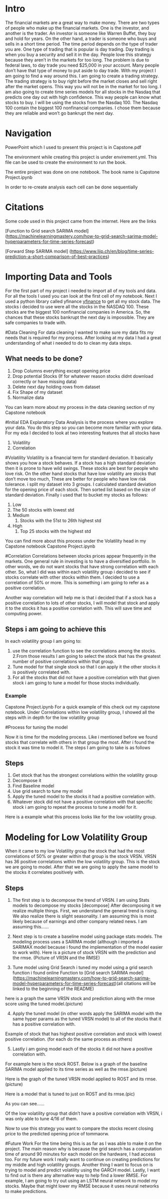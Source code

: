 
# Intro
The financial markets are a great way to make money. There are two types of people who make up the financial markets. One is the investor, and another is the trader. An investor is someone like Warren Buffet, they buy and hold for years. On the other hand, a trader is someone who buys and sells in a short time period. The time period depends on the type of trader you are. One type of trading that is popular is day trading. Day trading is when you buy a security and sell it in the day. People love this strategy because they aren’t in the markets for too long. The problem is due to federal laws, to day trade you need $25,000 in your account. Many people don’t have that type of money to put aside to day trade. With my project I am going to find a way around this. I am going to create a trading strategy. The trading strategy is to buy right before the market closes and sell right after the market opens. This way you will not be in the market for too long. I am also going to create time series models for all stocks in the Nasdaq that predicts one day out with high confidence. This way people can know what stocks to buy. I will be using the stocks from the Nasdaq 100. The Nasdaq 100 contain the biggest 100 nonfinancial companies. I chose them because they are reliable and won’t go bankrupt the next day.









# Navigation
PowerPoint which I used to present this project is in Capstone.pdf 

The environment while creating this project is under envirement.yml. This file can be used to create the environment to run the book.

The entire project was done on one notebook. The book name is Capstone Project.ipynb

In order to re-create analysis each cell can be done sequentially 



# Citations
Some code used in this project came from the internet. Here are the links

[Function to Grid search SARIMA model] (https://machinelearningmastery.com/how-to-grid-search-sarima-model-hyperparameters-for-time-series-forecast)

[Forward Step SARIMA model] (https://www.liip.ch/en/blog/time-series-prediction-a-short-comparison-of-best-practices)
# Importing Data and Tools
For the first part of my project i needed to import all of my tools and data. For all the tools I used you can look at the first cell of my notebook. Next I used a python library called yfinance [yfinance](https://pypi.org/project/yfinance/) to get all my stock data. The stocks i decided to use were all the stocks in the NASDAQ 100. These stocks are the biggest 100 nonfinancial companies in America. So, the chances that these stocks bankrupt the next day is impossible. They are safe companies to trade with. 

#Data Cleaning
For data cleaning I wanted to make sure my data fits my needs that is required for my process. After looking at my data I had a great understanding of what i needed to do to clean my data steps.
## What needs to be done?
1. Drop Columns everything except opening price 
2. Drop potential Stocks (If for whatever reason stocks didnt download correctly or have missing data)
3. Delete next day holding rows from dataset
4. Fix Shape of my dataset
5. Normalize data

You can learn more about my process in the data cleaning section of my Capstone notebook

#Initial EDA
 Explanatory Data Analysis is the process where you explore your data. You do this step so you can become more familiar with your data. For my eda I decided to look at two interesting features that all stocks have
 
 1. Volatility 
 2. Correlation

#Volatility
Volatility is a financial term for standard deviation. It basically shows you how a stock behaves. If a stock has a high standard deviation then it is prone to have wild swings. These stocks are best for people who love risk. On the other hand stocks that have low volatility are stocks that don’t move too much, These are better for people who have low risk tolerance. i split my dataset into 3 groups. I calculated standard deviation for the opening price of each stock. Then sorted list based on the size of standard deviation. Finally i used that to bucket my stocks as follows:

1. Low 
  1. The 50 stocks with lowest std
2. Medium
	1. Stocks with the 51st to 26th highest std
3. High
	1. Top 25 stocks with the highest std

You can find more about this process under the Volatility head in my Capstone notebook Capstone Project.ipynb


#Correlation
Correlations between stocks prices appear frequently in the markets. One general rule in investing is to have a diversified portfolio. In other words, we do not want stocks that have strong correlation with each other. 
So, what I did was within each volatility group i decided to see if stocks correlate with other stocks within them. I decided to use a correlation of 50% or more. This is something i am going to refer as a positive correlation. 

Another way correlation will help me is that i decided that if a stock has a positive correlation to lots of other stocks, I will model that stock and apply it to the stocks it has a positive correlation with. This will save time and computing power.

## Steps i am going to achieve this
In each volatility group I am going to:
1. use the correlation function to see the correlations among the stocks.
2.From those results I am going to select the stock that has the greatest number of positive correlations within that group.
3. Tune model for that single stock so that I can apply it the other stocks it is positively correlated with.
4. For all the stocks that did not have a positive correlation with that given stock i am going to tune a model for those stocks individually.


### Example
Capstone Project.ipynb
For a quick example of this check out my capstone notebook. Under Correlations within low volatility group, I showed all the steps with in depth for the low volatility group

#Process for tuning the model

Now it is time for the modeling process. Like i mentioned before we found stocks that correlate with others in that group the most. After i found the stock it was time to model it. The steps I am going to take is as follows

## Steps
1. Get stock that has the strongest correlations within the volatility group
2. Decompose it
3. Find Baseline model
4. Use grid search to tune my model
5. Apply the tuned model to the stocks it had a positive correlation with.
6. Whatever stock did not have a positive correlation with that specific stock i am going to repeat the process to tune a model for it.

Here is a example what this process looks like for the low volatility group.

# Modeling for Low Volatility Group
When it came to my low Volatility group the stock that had the most correlations of 50% or greater within that group is the stock VRSN. VRSN has 36 positive correlations within the low volatility group. This is the stock we are going to model. After that we are going to apply the same model to the stocks it correlates positively with. 


## Steps
1. The first step is to decompose the trend of VRSN. I am using Stats models to decompose my stocks [decompose] After decomposing it we realize multiple things. First, we understand the general trend is rising. We also realize there is slight seasonality. I am assuming this is  most likely because of earnings and other company related news. I am assuming this......

2. Next step is to create a baseline model using package stats models. The modeling process uses a SARIMA model (although i imported a SARIMAX model because i found the implementation of the model easier to work with). Here is a picture of stock VRSN with the prediction and the rmse. (Picture of VRSN and the RMSE)

3. Tune model using Grid Search
i tuned my model using a grid search function i found online Function to [Grid search SARIMA model] (https://machinelearningmastery.com/how-to-grid-search-sarima-model-hyperparameters-for-time-series-forecast)(all citations will be linked to the beginning of the README)

here is a graph the same VRSN stock and prediction along with the rmse score using the tuned model.(picture)

4. Apply the tuned model (in other words apply the SARIMA model with the same hyper params as the tuned VRSN model) to all of the stocks that it has a positive correlation with. 

Example of stock that has highest positive correlation and stock with lowest positive correlation. (for each do the same process as others)

5. Lastly i am going model each of the stocks it did not have a positive correlation with.

For example  here is the stock ROST. Below is a graph of the baseline SARIMA model applied to its time series as well as the rmse.(picture)

Here is the graph of the tuned VRSN model applied to ROST and its rmse.(picture)

Here is a model that is tuned to just on ROST and its rmse.(pic)

As you can see......

Of the low volatility group that didn’t have a positive correlation with VRSN, i was only able to tune 4/16 of them.

Now to use this strategy you want to compare the stocks recent closing price to the predicted opening price of tommaorw.

#Future Work
For the time being this is as far as I was able to make it on the project. The main reason why is because the grid search has a computation time of around 90 minutes for each model on the hardware, I had access too. For my future work I really want to continue on creating predictions for my middle and high volatility groups. Another thing I want to focus on is trying to model and predict volatility using the GARCH model. Lastly, I want to find out is there any alternative way to help find a lower RMSE. For example, I am going to try out using an LSTM neural network to model my stocks. Maybe that might lower my RMSE because it uses neural networks to make predictions.

